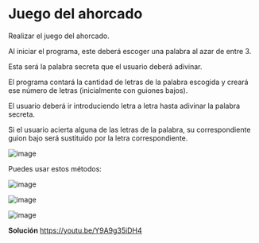 # Juego del ahorcado

Realizar el juego del ahorcado.

Al iniciar el programa, este deberá escoger una palabra al azar de entre 3. 

Esta será la palabra secreta que el usuario deberá adivinar.

El programa contará la cantidad de letras de la palabra escogida y creará ese número de letras (inicialmente con guiones bajos).

El usuario deberá ir introduciendo letra a letra hasta adivinar la palabra secreta.

Si el usuario acierta alguna de las letras de la palabra, su correspondiente guion bajo será sustituido por la letra correspondiente.

![image](https://user-images.githubusercontent.com/91023374/200561452-817702e6-db8c-49fd-a41a-845666cc0575.png)


Puedes usar estos métodos:

![image](https://user-images.githubusercontent.com/91023374/200561884-f58a9c2f-0180-4553-96e4-379ac7e54f50.png)


![image](https://user-images.githubusercontent.com/91023374/200561962-63d3c43d-9d5f-4fd3-94c9-8d27cf86139b.png)

![image](https://user-images.githubusercontent.com/91023374/200562040-28ac9aa8-e53f-4002-b47f-6dccc7cee87d.png)

**Solución**
https://youtu.be/Y9A9g35iDH4
